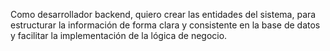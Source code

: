 Como desarrollador backend, quiero crear las entidades del sistema, para estructurar la información de forma clara y consistente en la base de datos y facilitar la implementación de la lógica de negocio.

